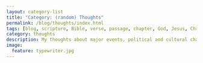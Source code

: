 ```yaml
---
layout: category-list
title: "Category: (random) Thoughts"
permalink: /blog/thoughts/index.html
tags: [blog, scripture, Bible, verse, passage, chapter, God, Jesus, Christ, Holy, Spirit, trinity, grace, sovereign, election, Baptist, Evangelical, Christian, commentary, analysis, worldview, world-view, "world view", idea, thought]
category: thoughts
description: My thoughts about major events, political and cultural change, the important world-view topics, and other random things :)
image:
  feature: typewriter.jpg
---
```

